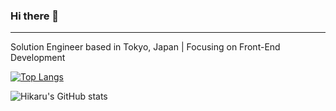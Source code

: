 ### Hi there 👋
---
Solution Engineer based in Tokyo, Japan | Focusing on Front-End Development

[![Top Langs](https://github-readme-stats.vercel.app/api/top-langs/?username=hikaruminagawa
)](https://github.com/anuraghazra/github-readme-stats)

![Hikaru's GitHub stats](https://github-readme-stats.vercel.app/api?username=hikaruminagawa)



<!--
**hikaruminagawa/hikaruminagawa** is a ✨ _special_ ✨ repository because its `README.md` (this file) appears on your GitHub profile.

Here are some ideas to get you started:

- 🔭 I’m currently working on ...
- 🌱 I’m currently learning ...
- 👯 I’m looking to collaborate on ...
- 🤔 I’m looking for help with ...
- 💬 Ask me about ...
- 📫 How to reach me: ...
- 😄 Pronouns: ...
- ⚡ Fun fact: ...
-->
